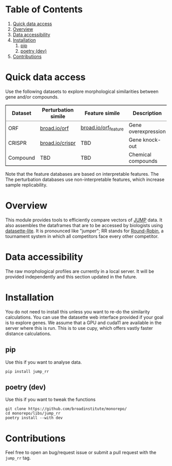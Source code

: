 
# Table of Contents

1.  [Quick data access](#org576d10a)
2.  [Overview](#org0f22c5e)
3.  [Data accessibility](#org69be4a3)
4.  [Installation](#org539a3ea)
    1.  [pip](#org4a64c80)
    2.  [poetry (dev)](#org76d8a20)
5.  [Contributions](#orgf86efb7)



<a id="org576d10a"></a>

# Quick data access

Use the following datasets to explore morphological similarities between gene and/or compounds.

<table border="2" cellspacing="0" cellpadding="6" rules="groups" frame="hsides">


<colgroup>
<col  class="org-left" />

<col  class="org-left" />

<col  class="org-left" />

<col  class="org-left" />
</colgroup>
<thead>
<tr>
<th scope="col" class="org-left">Dataset</th>
<th scope="col" class="org-left">Perturbation simile</th>
<th scope="col" class="org-left">Feature simile</th>
<th scope="col" class="org-left">Description</th>
</tr>
</thead>

<tbody>
<tr>
<td class="org-left">ORF</td>
<td class="org-left"><a href="https://broad.io/orf">broad.io/orf</a></td>
<td class="org-left"><a href="https://broad.io/orf_feature">broad.io/orf<sub>feature</sub></a></td>
<td class="org-left">Gene overexpression</td>
</tr>


<tr>
<td class="org-left">CRISPR</td>
<td class="org-left"><a href="https://broad.io/crispr">broad.io/crispr</a></td>
<td class="org-left">TBD</td>
<td class="org-left">Gene knock-out</td>
</tr>


<tr>
<td class="org-left">Compound</td>
<td class="org-left">TBD</td>
<td class="org-left">TBD</td>
<td class="org-left">Chemical compounds</td>
</tr>
</tbody>
</table>

Note that the feature databases are based on interpretable features. The The perturbation databases use non-interpretable features, which increase sample replicability.


<a id="org0f22c5e"></a>

# Overview

This module provides tools to efficiently compare vectors of [JUMP](https://jump-cellpainting.broadinstitute.org/) data. It also assembles the dataframes that are to be accessed by biologists using [datasette-lite](https://github.com/simonw/datasette-lite). It is pronounced like "jumper"; RR stands for [Round-Robin](https://en.wikipedia.org/wiki/Round-robin_tournament), a tournament system in which all competitors face every other competitor.


<a id="org69be4a3"></a>

# Data accessibility

The raw morphological profiles are currently in a local server. It will be provided independently and this section updated in the future.


<a id="org539a3ea"></a>

# Installation

You do not need to install this unless you want to re-do the similarity calculations. You can use the datasette web interface provided if your goal is to explore genes. We assume that a GPU and cuda11 are available in the server where this is run. This is to use cupy, which offers vastly faster distance calculations.


<a id="org4a64c80"></a>

## pip

Use this if you want to analyse data.

    pip install jump_rr


<a id="org76d8a20"></a>

## poetry (dev)

Use this if you want to tweak the functions

    git clone https://github.com/broadinstitute/monorepo/
    cd monorepo/libs/jump_rr
    poetry install --with dev


<a id="orgf86efb7"></a>

# Contributions

Feel free to open an bug/request issue or submit a pull request with the `jump_rr` tag.

